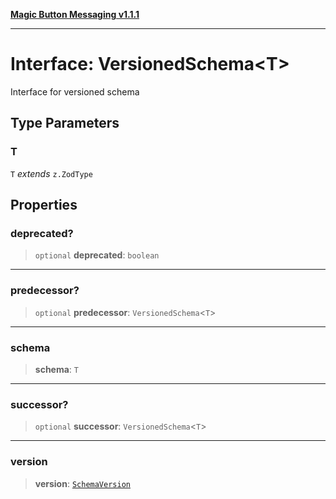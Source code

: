 [**Magic Button Messaging v1.1.1**](../README.md)

***

# Interface: VersionedSchema\<T\>

Interface for versioned schema

## Type Parameters

### T

`T` *extends* `z.ZodType`

## Properties

### deprecated?

> `optional` **deprecated**: `boolean`

***

### predecessor?

> `optional` **predecessor**: `VersionedSchema`\<`T`\>

***

### schema

> **schema**: `T`

***

### successor?

> `optional` **successor**: `VersionedSchema`\<`T`\>

***

### version

> **version**: [`SchemaVersion`](SchemaVersion.md)
